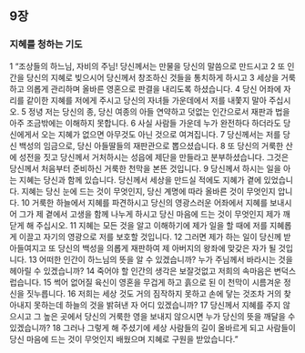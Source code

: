 ## 9장
### 지혜를 청하는 기도
1 “조상들의 하느님, 자비의 주님! 당신께서는 만물을 당신의 말씀으로 만드시고
2 또 인간을 당신의 지혜로 빚으시어 당신께서 창조하신 것들을 통치하게 하시고
3 세상을 거룩하고 의롭게 관리하며 올바른 영혼으로 판결을 내리도록 하셨습니다.
4 당신 어좌에 자리를 같이한 지혜를 저에게 주시고 당신의 자녀들 가운데에서 저를 내쫓지 말아 주십시오.
5 정녕 저는 당신의 종, 당신 여종의 아들 연약하고 덧없는 인간으로서 재판과 법을 아주 조금밖에는 이해하지 못합니다.
6 사실 사람들 가운데 누가 완전하다 하더라도 당신에게서 오는 지혜가 없으면 아무것도 아닌 것으로 여겨집니다.
7 당신께서는 저를 당신 백성의 임금으로, 당신 아들딸들의 재판관으로 뽑으셨습니다.
8 또 당신의 거룩한 산에 성전을 짓고 당신께서 거처하시는 성읍에 제단을 만들라고 분부하셨습니다. 그것은 당신께서 처음부터 준비하신 거룩한 천막을 본뜬 것입니다.
9 당신께서 하시는 일을 아는 지혜는 당신과 함께 있습니다. 당신께서 세상을 만드실 적에도 지혜가 곁에 있었습니다. 지혜는 당신 눈에 드는 것이 무엇인지, 당신 계명에 따라 올바른 것이 무엇인지 압니다.
10 거룩한 하늘에서 지혜를 파견하시고 당신의 영광스러운 어좌에서 지혜를 보내시어 그가 제 곁에서 고생을 함께 나누게 하시고 당신 마음에 드는 것이 무엇인지 제가 깨닫게 해 주십시오.
11 지혜는 모든 것을 알고 이해하기에 제가 일을 할 때에 저를 지혜롭게 이끌고 자기의 영광으로 저를 보호할 것입니다.
12 그러면 제가 하는 일이 당신께 받아들여지고 또 당신의 백성을 의롭게 재판하여 제 아버지의 왕좌에 맞갖은 자가 될 것입니다.
13 어떠한 인간이 하느님의 뜻을 알 수 있겠습니까? 누가 주님께서 바라시는 것을 헤아릴 수 있겠습니까?
14 죽어야 할 인간의 생각은 보잘것없고 저희의 속마음은 변덕스럽습니다.
15 썩어 없어질 육신이 영혼을 무겁게 하고 흙으로 된 이 천막이 시름겨운 정신을 짓누릅니다.
16 저희는 세상 것도 거의 짐작하지 못하고 손에 닿는 것조차 거의 찾아내지 못하는데 하늘의 것을 밝혀낸 자 어디 있겠습니까?
17 당신께서 지혜를 주지 않으시고 그 높은 곳에서 당신의 거룩한 영을 보내지 않으시면 누가 당신의 뜻을 깨달을 수 있겠습니까?
18 그러나 그렇게 해 주셨기에 세상 사람들의 길이 올바르게 되고 사람들이 당신 마음에 드는 것이 무엇인지 배웠으며 지혜로 구원을 받았습니다.”
